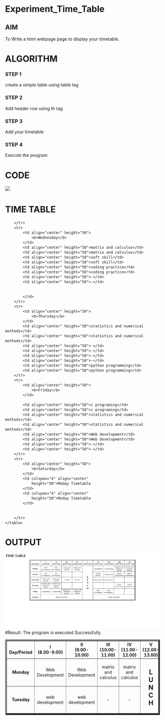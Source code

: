 # Experiment_Time_Table

## AIM
To Write a html webpage page to display your timetable.

# ALGORITHM
### STEP 1
create a simple table using table tag
### STEP 2
Add header row using th tag
### STEP 3
Add your timetable
### STEP 4
Execute the program

# CODE
<!DOCTYPE html>
<html>

<body>
    <img src="C:\Users\SEC\Desktop\logo.png">
	<h1>TIME TABLE</h1>
	<table border="5" cellspacing="0" align="center">
		<!--<caption>Timetable</caption>-->
		<tr>
			<td align="center" height="50"
				width="100"><br>
				<b>Day/Period</b></br>
			</td>
			<td align="center" height="50"
				width="100">
				<b>I<br>(8.00-9.00)</b>
			</td>
			<td align="center" height="50"
				width="100">
				<b>II<br>(9.00-10.00)</b>
			</td>
			<td align="center" height="50"
				width="100">
				<b>III<br>(10.00-11.00)</b>
			</td>
			<td align="center" height="50"
				width="100">
				<b>IV<br>(11.00-12.00)</b>
			</td>
			<td align="center" height="50"
				width="100">
				<b>V<br>(12.00-13.00)</b>
			</td>
			<td align="center" height="50"
				width="100">
				<b>VI<br>(13.00-14.00)</b>
			</td>
			<td align="center" height="50"
				width="100">
				<b>VII<br>(14.00-15.00)</b>
			</td>
			<td align="center" height="50"
				width="100">
				<b>VIII<br>(15.00-16.00)</b>
			</td>
            <td align="center" height="50"
				width="100">
				<b>XI<br>(16.00-17.00)</b>
			</td>
		</tr>
		<tr>
			<td align="center" height="50">
				<b>Monday</b></td>
			<td align="center" height="50">Web Development</td>
			<td align="center" height="50">Web Development</td>
			<td align="center" height="50">matrix and calculus</td>
            <td align="center" height="50">matrix and calculus</td>
			<td rowspan="6" align="center" height="50">
				<h2>L<br>U<br>N<br>C<br>H</h2>
			</td>
			<td align="center" height="50">c programing</td>
			<td align="center" height="50">c programing</td>
            <td align="center" height="50">statistics and numerical methods</td>
            <td align="center" height="50">statistics and numerical methods</td>
		</tr>
		<tr>
			<td align="center" height="50">
				<b>Tuesday</b>
			</td>
			</td>
			<td align="center" height="50">web development</td>
			<td align="center" height="50">web development</td>
			<td align="center" height="50">-</td>
			<td align="center" height="50">-</td>
            <td align="center" height="50">Coding practice</td>
            <td align="center" height="50">coding practice</td>
            <td align="center" height="50">python programming</td>
            <td align="center" height="50">python programming</td>

		</tr>
		<tr>
			<td align="center" height="50">
				<b>Wednesday</b>
			</td>
			<td align="center" height="50">matrix and calculus</td>
			<td align="center" height="50">matrix and calculus</td>
			<td align="center" height="50">soft skill</td>
			<td align="center" height="50">soft skill</td>
			<td align="center" height="50">coding practice</td>
			<td align="center" height="50">coding practice</td>
            <td align="center" height="50">-</td>
            <td align="center" height="50">-</td>


			</td>
		</tr>
		<tr>
			<td align="center" height="50">
				<b>Thursday</b>
			</td>
			<td align="center" height="50">statistics and numerical methods</td>
			<td align="center" height="50">statistics and numerical methods</td>
			<td align="center" height="50">-</td>
            <td align="center" height="50">-</td>
			<td align="center" height="50">-</td>
            <td align="center" height="50">-</td>
			<td align="center" height="50">python programming</td>
			<td align="center" height="50">python programming</td>
		</tr>
		<tr>
			<td align="center" height="50">
				<b>Friday</b>
			</td>
			
			<td align="center" height="50">c programing</td>
			<td align="center" height="50">c programing</td>
			<td align="center" height="50">statistics and numerical methods</td>
			<td align="center" height="50">statistics and numerical methods</td>
			<td align="center" height="50">Web development</td>
			<td align="center" height="50">Web development</td>
			<td align="center" height="50">-</td>
			<td align="center" height="50">-</td>
		</tr>
		<tr>
			<td align="center" height="50">
				<b>Saturday</b>
			</td>
			<td colspan="4" align="center"
				height="50">Moday Timetable
			</td>
			<td colspan="4" align="center"
				height="50">Moday Timetable
			</td>

			
		</tr>
	</table>
</body>


# OUTPUT
![model](image.png.png)
#Result:
The program is executed Successfully.
